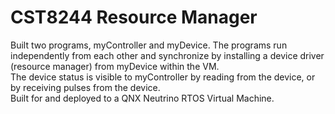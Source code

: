 # CST8244 Resource Manager
Built two programs, myController and myDevice. The programs run independently from each other and synchronize by installing a device driver (resource manager) from myDevice within the VM.  
The device status is visible to myController by reading from the device, or by receiving pulses from the device.  
Built for and deployed to a QNX Neutrino RTOS Virtual Machine.  
 